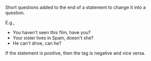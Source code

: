 Short questions added to the end of a statement to change it into a question.

E.g.,
- You haven't seen this film, have you?  
- Your sister lives in Spain, doesn't she?  
- He can't drive, can he?

If the statement is positive, then the tag is negative and vice versa.